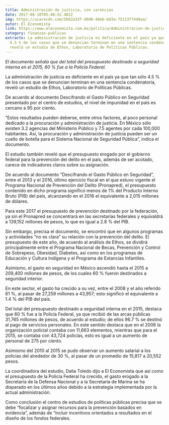 ```yaml
---
title: Administración de justicia, con carencias
date: 2017-08-10T05:48:52.401Z
img: https://ucarecdn.com/5b62a33f-d0d0-48eb-bd3a-75113f7448aa/
autor: El Economista
link: https://www.eleconomista.com.mx/politica/Administracion-de-justicia-con-carencias-20170810-0061.html
category: finanzas-publicas
extracto: La administración de justicia es deficiente en el país ya que tan sólo
  4.5 % de los casos que se denuncian terminan en una sentencia condenatoria,
  reveló un estudio de Ethos, Laboratorio de Políticas Públicas.
---
```

*El documento señala que del total del presupuesto destinado a seguridad interna en el 2015, 60 % fue a la Policía Federal.*

La administración de justicia es deficiente en el país ya que tan sólo 4.5 % de los casos que se denuncian terminan en una sentencia condenatoria, reveló un estudio de Ethos, Laboratorio de Políticas Públicas.

De acuerdo al documento Descifrando el Gasto Público en Seguridad presentado por el centro de estudios, el nivel de impunidad en el país es cercano a 95 por ciento.

“Estos resultados pueden deberse, entre otros factores, al poco personal dedicado a la procuración y administración de justicia. En México sólo existen 3.2 agencias del Ministerio Público y 7.5 agentes por cada 100,000 habitantes. Así, la procuración y administración de justicia pueden ser un cuello de botella para el Sistema Nacional de Seguridad Pública”, indica el documento.

El estudio también reveló que el presupuesto erogado por el gobierno federal para la prevención del delito en el país, además de ser acotado, carece de indicadores claros sobre su asignación.

De acuerdo al documento “Descifrando el Gasto Público en Seguridad”, entre el 2013 y el 2016, último ejercicio fiscal en el que estuvo vigente el Programa Nacional de Prevención del Delito (Pronapred), el presupuesto contenido en dicho programa significó menos de 1% del Producto Interno Bruto (PIB) del país, alcanzando en el 2016 el equivalente a 2,015 millones de dólares.

Para este 2017 el presupuesto de prevención destinado por la federación, ya sin el Pronapred se concentrará en las secretarías federales y equivaldrá a 139,152 millones de pesos, lo que es igual a 2.8 % del PIB.

Sin embargo, precisa el documento, se encontró que en algunos programas y actividades “no es clara” su relación con la prevención del delito. El presupuesto de este año, de acuerdo al análisis de Ethos, se dividirá principalmente entre el Programa Nacional de Becas, Prevención y Control de Sobrepeso, Obesidad, Diabetes, así como en los programas de Educación y Cultura Indígena y el Programa de Estancias Infantiles.

Asimismo, el gasto en seguridad en México ascendió hasta el 2015 a 209,400 millones de pesos, de los cuales 60 % fueron destinados a seguridad interior.

En este sector, el gasto ha crecido a su vez, entre el 2008 y el año referido 61 %, al pasar de 27,259 millones a 43,957; esto significó el equivalente a 1.4 % del PIB del país.

Del total del presupuesto destinado a seguridad interna en el 2015, destaca que 60 % fue a la Policía Federal, ya que recibió de las arcas públicas 31,765 millones de pesos, de acuerdo al estudio; de ellos 96.7 % se destinó al pago de servicios personales. En este sentido destaca que en el 2006 la organización policial contaba con 11,663 elementos, mientras que para el 2015, se contaba con 43,724 policías, esto es igual a un aumento de personal de 275 por ciento.

Asimismo del 2010 al 2015 se pudo observar un aumento salarial a los policías del alrededor de 30 %, al pasar de un promedio de 15,817 a 20,552 pesos.

La coordinadora del estudio, Dalia Toledo dijo a El Economista que así como el presupuesto de la Policía Federal ha crecido, el gasto erogado a la Secretaría de la Defensa Nacional y a la Secretaría de Marina se ha disparado en los últimos años debido a la estrategia implementada por la actual administración.

Como conclusión el centro de estudios de políticas públicas precisa que se debe “focalizar y asignar recursos para la prevención basados en evidencia”, además de “incluir incentivos orientados a resultados en el diseño de los fondos federales.